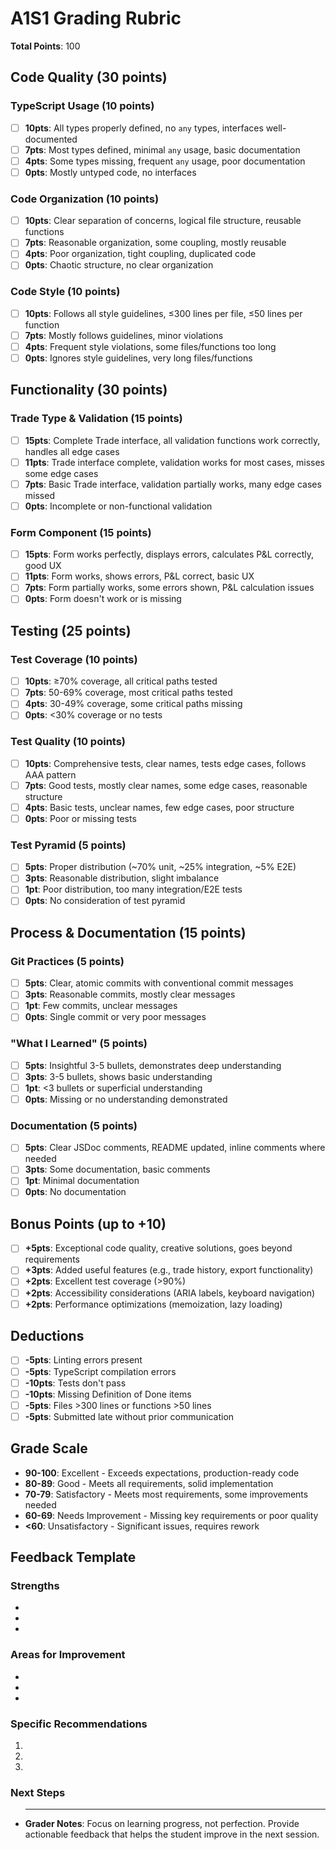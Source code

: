 # A1S1 Grading Rubric

**Total Points**: 100

## Code Quality (30 points)

### TypeScript Usage (10 points)

- [ ] **10pts**: All types properly defined, no `any` types, interfaces well-documented
- [ ] **7pts**: Most types defined, minimal `any` usage, basic documentation
- [ ] **4pts**: Some types missing, frequent `any` usage, poor documentation
- [ ] **0pts**: Mostly untyped code, no interfaces

### Code Organization (10 points)

- [ ] **10pts**: Clear separation of concerns, logical file structure, reusable functions
- [ ] **7pts**: Reasonable organization, some coupling, mostly reusable
- [ ] **4pts**: Poor organization, tight coupling, duplicated code
- [ ] **0pts**: Chaotic structure, no clear organization

### Code Style (10 points)

- [ ] **10pts**: Follows all style guidelines, ≤300 lines per file, ≤50 lines per function
- [ ] **7pts**: Mostly follows guidelines, minor violations
- [ ] **4pts**: Frequent style violations, some files/functions too long
- [ ] **0pts**: Ignores style guidelines, very long files/functions

## Functionality (30 points)

### Trade Type & Validation (15 points)

- [ ] **15pts**: Complete Trade interface, all validation functions work correctly, handles all edge cases
- [ ] **11pts**: Trade interface complete, validation works for most cases, misses some edge cases
- [ ] **7pts**: Basic Trade interface, validation partially works, many edge cases missed
- [ ] **0pts**: Incomplete or non-functional validation

### Form Component (15 points)

- [ ] **15pts**: Form works perfectly, displays errors, calculates P&L correctly, good UX
- [ ] **11pts**: Form works, shows errors, P&L correct, basic UX
- [ ] **7pts**: Form partially works, some errors shown, P&L calculation issues
- [ ] **0pts**: Form doesn't work or is missing

## Testing (25 points)

### Test Coverage (10 points)

- [ ] **10pts**: ≥70% coverage, all critical paths tested
- [ ] **7pts**: 50-69% coverage, most critical paths tested
- [ ] **4pts**: 30-49% coverage, some critical paths missing
- [ ] **0pts**: <30% coverage or no tests

### Test Quality (10 points)

- [ ] **10pts**: Comprehensive tests, clear names, tests edge cases, follows AAA pattern
- [ ] **7pts**: Good tests, mostly clear names, some edge cases, reasonable structure
- [ ] **4pts**: Basic tests, unclear names, few edge cases, poor structure
- [ ] **0pts**: Poor or missing tests

### Test Pyramid (5 points)

- [ ] **5pts**: Proper distribution (~70% unit, ~25% integration, ~5% E2E)
- [ ] **3pts**: Reasonable distribution, slight imbalance
- [ ] **1pt**: Poor distribution, too many integration/E2E tests
- [ ] **0pts**: No consideration of test pyramid

## Process & Documentation (15 points)

### Git Practices (5 points)

- [ ] **5pts**: Clear, atomic commits with conventional commit messages
- [ ] **3pts**: Reasonable commits, mostly clear messages
- [ ] **1pt**: Few commits, unclear messages
- [ ] **0pts**: Single commit or very poor messages

### "What I Learned" (5 points)

- [ ] **5pts**: Insightful 3-5 bullets, demonstrates deep understanding
- [ ] **3pts**: 3-5 bullets, shows basic understanding
- [ ] **1pt**: <3 bullets or superficial understanding
- [ ] **0pts**: Missing or no understanding demonstrated

### Documentation (5 points)

- [ ] **5pts**: Clear JSDoc comments, README updated, inline comments where needed
- [ ] **3pts**: Some documentation, basic comments
- [ ] **1pt**: Minimal documentation
- [ ] **0pts**: No documentation

## Bonus Points (up to +10)

- [ ] **+5pts**: Exceptional code quality, creative solutions, goes beyond requirements
- [ ] **+3pts**: Added useful features (e.g., trade history, export functionality)
- [ ] **+2pts**: Excellent test coverage (>90%)
- [ ] **+2pts**: Accessibility considerations (ARIA labels, keyboard navigation)
- [ ] **+2pts**: Performance optimizations (memoization, lazy loading)

## Deductions

- [ ] **-5pts**: Linting errors present
- [ ] **-5pts**: TypeScript compilation errors
- [ ] **-10pts**: Tests don't pass
- [ ] **-10pts**: Missing Definition of Done items
- [ ] **-5pts**: Files >300 lines or functions >50 lines
- [ ] **-5pts**: Submitted late without prior communication

## Grade Scale

- **90-100**: Excellent - Exceeds expectations, production-ready code
- **80-89**: Good - Meets all requirements, solid implementation
- **70-79**: Satisfactory - Meets most requirements, some improvements needed
- **60-69**: Needs Improvement - Missing key requirements or poor quality
- **<60**: Unsatisfactory - Significant issues, requires rework

## Feedback Template

### Strengths

-
-
-

### Areas for Improvement

-
-
-

### Specific Recommendations

1.
2.
3.

### Next Steps

- ***

  **Grader Notes**: Focus on learning progress, not perfection. Provide actionable feedback that helps the student improve in the next session.
